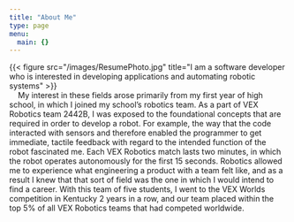 ```yaml
---
title: "About Me"
type: page
menu:
  main: {}
---
```

{{< figure src="/images/ResumePhoto.jpg" title="I am a software developer who is interested in developing applications and automating robotic systems" >}}<br>
&nbsp;&nbsp;&nbsp;&nbsp;My interest in these fields arose primarily from my first year of high school, in which I joined my school’s robotics team. As a part of VEX Robotics team 2442B, I was exposed to the foundational concepts that are required in order to develop a robot. For example, the way that the code interacted with sensors and therefore enabled the programmer to get immediate, tactile feedback with regard to the intended function of the robot fascinated me. Each VEX Robotics match lasts two minutes, in which the robot operates autonomously for the first 15 seconds. Robotics allowed me to experience what engineering a product with a team felt like, and as a result I knew that that sort of field was the one in which I would intend to find a career. With this team of five students, I went to the VEX Worlds competition in Kentucky 2 years in a row, and our team placed within the top 5% of all VEX Robotics teams that had competed worldwide.
